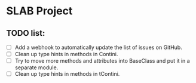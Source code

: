 # SLAB Project

## TODO list:

- [ ] Add a webhook to automatically update the list of issues on GitHub.
- [ ] Clean up type hints in methods in Contini.
- [ ] Try to move more methods and attributes into BaseClass and put it in a separate module.
- [ ] Clean up type hints in methods in tContini.
